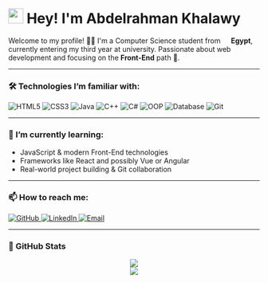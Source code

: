 <h1><img src="https://emojis.slackmojis.com/emojis/images/1531849430/4246/blob-sunglasses.gif" width="30"/> Hey! I'm Abdelrahman Khalawy</h1>

<p>Welcome to my profile! 👨‍💻 I'm a Computer Science student from <img src="https://cdn-icons-png.flaticon.com/512/197/197610.png" width="13"/> <b>Egypt</b>, currently entering my third year at university. Passionate about web development and focusing on the <b>Front-End</b> path 🚀.</p>

---

<h3>🛠️ Technologies I’m familiar with:</h3>
<p>
  <img alt="HTML5" src="https://img.shields.io/badge/-HTML5-E34F26?style=flat-square&logo=html5&logoColor=white" />
  <img alt="CSS3" src="https://img.shields.io/badge/-CSS3-1572B6?style=flat-square&logo=css3&logoColor=white" />
  <img alt="Java" src="https://img.shields.io/badge/-Java-007396?style=flat-square&logo=java&logoColor=white" />
  <img alt="C++" src="https://img.shields.io/badge/-C++-00599C?style=flat-square&logo=c%2b%2b&logoColor=white" />
  <img alt="C#" src="https://img.shields.io/badge/-C%23-239120?style=flat-square&logo=c-sharp&logoColor=white" />
  <img alt="OOP" src="https://img.shields.io/badge/-OOP-FF6F61?style=flat-square" />
  <img alt="Database" src="https://img.shields.io/badge/-SQL-4479A1?style=flat-square&logo=mysql&logoColor=white" />
  <img alt="Git" src="https://img.shields.io/badge/-Git-F05032?style=flat-square&logo=git&logoColor=white" />
</p>

---

<h3>🌱 I’m currently learning:</h3>
<ul>
  <li>JavaScript & modern Front-End technologies</li>
  <li>Frameworks like React and possibly Vue or Angular</li>
  <li>Real-world project building & Git collaboration</li>
</ul>

---

<h3>📫 How to reach me:</h3>
<p>
  <a href="https://github.com/abdelrahmanKhalawy" target="_blank">
    <img alt="GitHub" src="https://img.shields.io/badge/GitHub-%2312100E.svg?style=for-the-badge&logo=github&logoColor=white" />
  </a>
  <a href="https://www.linkedin.com/in/abdelrahman-khalawy-935ba0213" target="_blank">
    <img alt="LinkedIn" src="https://img.shields.io/badge/linkedin-%230077B5.svg?style=for-the-badge&logo=linkedin&logoColor=white" />
  </a>
  <a href="mailto:abdelrahman.khalawy@gmail.com" target="_blank">
    <img alt="Email" src="https://img.shields.io/badge/Gmail-D14836?style=for-the-badge&logo=gmail&logoColor=white" />
  </a>
</p>

---

<h3>📌 GitHub Stats</h3>
<p align="center">
  <img src="https://github-readme-stats.vercel.app/api?username=abdelrahmanKhalawy&show_icons=true&theme=radical" />
  <br/>
  <img src="https://github-readme-stats.vercel.app/api/top-langs/?username=abdelrahmanKhalawy&layout=compact&theme=radical" />
</p>
